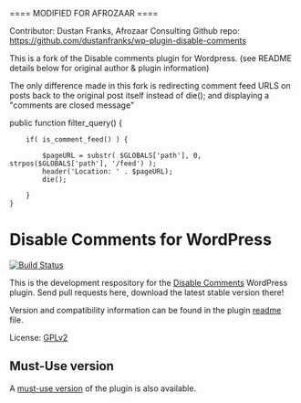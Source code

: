==== MODIFIED FOR AFROZAAR ====

Contributor: Dustan Franks, Afrozaar Consulting 
Github repo: https://github.com/dustanfranks/wp-plugin-disable-comments

This is a fork of the Disable comments plugin for Wordpress. (see README details below for original author & plugin information)

The only difference made in this fork is redirecting comment feed URLS on posts back to the original post itself instead of die(); and displaying a "comments are closed message"

public function filter_query() {
        
        if( is_comment_feed() ) {

            $pageURL = substr( $GLOBALS['path'], 0, strpos($GLOBALS['path'], '/feed') );
            header('Location: ' . $pageURL);
            die();
            
        }
    }

# Disable Comments for WordPress

[![Build Status](https://travis-ci.org/solarissmoke/disable-comments.svg?branch=master)](https://travis-ci.org/solarissmoke/disable-comments)

This is the development respository for the [Disable Comments](https://wordpress.org/plugins/disable-comments/) WordPress plugin. Send pull requests here, download the latest stable version there!

Version and compatibility information can be found in the plugin [readme](https://github.com/solarissmoke/disable-comments/blob/master/readme.txt) file.

License: [GPLv2](https://www.gnu.org/licenses/gpl-2.0.html)

## Must-Use version

A [must-use version](https://github.com/solarissmoke/disable-comments-mu) of the plugin is also available.
